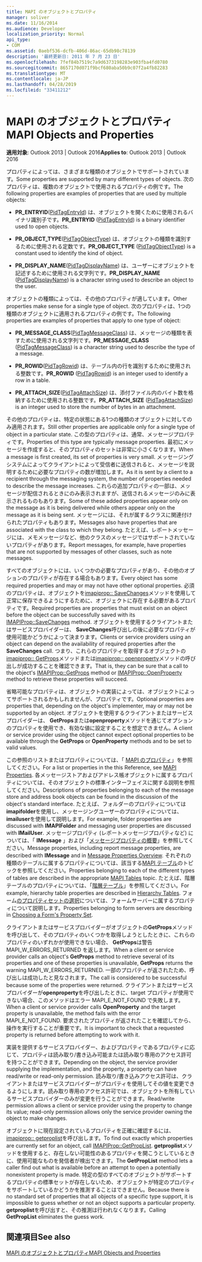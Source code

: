 ```yaml
---
title: MAPI のオブジェクトとプロパティ
manager: soliver
ms.date: 11/16/2014
ms.audience: Developer
localization_priority: Normal
api_type:
- COM
ms.assetid: 0aebf536-dcfb-406d-86ac-65db98c78139
description: '最終更新日: 2011 年 7 月 23 日'
ms.openlocfilehash: 7fef84b7519c7a9d6373198283e903fba4fd0780
ms.sourcegitcommit: 8657170d071f9bcf680aba50b9c07f2a4fb82283
ms.translationtype: MT
ms.contentlocale: ja-JP
ms.lasthandoff: 04/28/2019
ms.locfileid: "33411212"
---
```

# <a name="mapi-objects-and-properties"></a><span data-ttu-id="b63a2-103">MAPI のオブジェクトとプロパティ</span><span class="sxs-lookup"><span data-stu-id="b63a2-103">MAPI Objects and Properties</span></span>

  
  
<span data-ttu-id="b63a2-104">**適用対象**: Outlook 2013 | Outlook 2016</span><span class="sxs-lookup"><span data-stu-id="b63a2-104">**Applies to**: Outlook 2013 | Outlook 2016</span></span> 
  
<span data-ttu-id="b63a2-105">プロパティによっては、さまざまな種類のオブジェクトでサポートされています。</span><span class="sxs-lookup"><span data-stu-id="b63a2-105">Some properties are supported by many different types of objects.</span></span> <span data-ttu-id="b63a2-106">次のプロパティは、複数のオブジェクトで使用されるプロパティの例です。</span><span class="sxs-lookup"><span data-stu-id="b63a2-106">The following properties are examples of properties that are used by multiple objects:</span></span>
  
- <span data-ttu-id="b63a2-107">**PR_ENTRYID**([PidTagEntryId](pidtagentryid-canonical-property.md)) は、オブジェクトを開くために使用されるバイナリ識別子です。</span><span class="sxs-lookup"><span data-stu-id="b63a2-107">**PR_ENTRYID** ([PidTagEntryId](pidtagentryid-canonical-property.md)) is a binary identifier used to open objects.</span></span>
    
- <span data-ttu-id="b63a2-108">**PR_OBJECT_TYPE**([PidTagObjectType](pidtagobjecttype-canonical-property.md)) は、オブジェクトの種類を識別するために使用される定数です。</span><span class="sxs-lookup"><span data-stu-id="b63a2-108">**PR_OBJECT_TYPE** ([PidTagObjectType](pidtagobjecttype-canonical-property.md)) is a constant used to identify the kind of object.</span></span>
    
- <span data-ttu-id="b63a2-109">**PR_DISPLAY_NAME**([PidTagDisplayName](pidtagdisplayname-canonical-property.md)) は、ユーザーにオブジェクトを記述するために使用される文字列です。</span><span class="sxs-lookup"><span data-stu-id="b63a2-109">**PR_DISPLAY_NAME** ([PidTagDisplayName](pidtagdisplayname-canonical-property.md)) is a character string used to describe an object to the user.</span></span>
    
<span data-ttu-id="b63a2-110">オブジェクトの種類によっては、その他のプロパティが適しています。</span><span class="sxs-lookup"><span data-stu-id="b63a2-110">Other properties make sense for a single type of object.</span></span> <span data-ttu-id="b63a2-111">次のプロパティは、1つの種類のオブジェクトに適用されるプロパティの例です。</span><span class="sxs-lookup"><span data-stu-id="b63a2-111">The following properties are examples of properties that apply to one type of object:</span></span>
  
- <span data-ttu-id="b63a2-112">**PR_MESSAGE_CLASS**([PidTagMessageClass](pidtagmessageclass-canonical-property.md)) は、メッセージの種類を表すために使用される文字列です。</span><span class="sxs-lookup"><span data-stu-id="b63a2-112">**PR_MESSAGE_CLASS** ([PidTagMessageClass](pidtagmessageclass-canonical-property.md)) is a character string used to describe the type of a message.</span></span>
    
- <span data-ttu-id="b63a2-113">**PR_ROWID**([PidTagRowid](pidtagrowid-canonical-property.md)) は、テーブル内の行を識別するために使用される整数です。</span><span class="sxs-lookup"><span data-stu-id="b63a2-113">**PR_ROWID** ([PidTagRowid](pidtagrowid-canonical-property.md)) is an integer used to identify a row in a table.</span></span>
    
- <span data-ttu-id="b63a2-114">**PR_ATTACH_SIZE**([PidTagAttachSize](pidtagattachsize-canonical-property.md)) は、添付ファイル内のバイト数を格納するために使用される整数です。</span><span class="sxs-lookup"><span data-stu-id="b63a2-114">**PR_ATTACH_SIZE** ([PidTagAttachSize](pidtagattachsize-canonical-property.md)) is an integer used to store the number of bytes in an attachment.</span></span>
    
<span data-ttu-id="b63a2-115">その他のプロパティは、特定の状態にある1つの種類のオブジェクトに対してのみ適用されます。</span><span class="sxs-lookup"><span data-stu-id="b63a2-115">Still other properties are applicable only for a single type of object in a particular state.</span></span> <span data-ttu-id="b63a2-116">この型のプロパティは、通常、メッセージプロパティです。</span><span class="sxs-lookup"><span data-stu-id="b63a2-116">Properties of this type are typically message properties.</span></span> <span data-ttu-id="b63a2-117">最初にメッセージを作成すると、そのプロパティのセットは非常に小さくなります。</span><span class="sxs-lookup"><span data-stu-id="b63a2-117">When a message is first created, its set of properties is very small.</span></span> <span data-ttu-id="b63a2-118">メッセージングシステムによってクライアントによって受信者に送信されると、メッセージを説明するために必要なプロパティの数が増加します。</span><span class="sxs-lookup"><span data-stu-id="b63a2-118">As it is sent by a client to a recipient through the messaging system, the number of properties needed to describe the message increases.</span></span> <span data-ttu-id="b63a2-119">これらの追加プロパティの一部は、メッセージが配信されるときにのみ表示されますが、送信されるメッセージのみに表示されるものもあります。</span><span class="sxs-lookup"><span data-stu-id="b63a2-119">Some of these added properties appear only on the message as it is being delivered while others appear only on the message as it is being sent.</span></span> <span data-ttu-id="b63a2-120">メッセージには、それが属するクラスに関連付けられたプロパティもあります。</span><span class="sxs-lookup"><span data-stu-id="b63a2-120">Messages also have properties that are associated with the class to which they belong.</span></span> <span data-ttu-id="b63a2-121">たとえば、レポートメッセージには、メモメッセージなど、他のクラスのメッセージではサポートされていないプロパティがあります。</span><span class="sxs-lookup"><span data-stu-id="b63a2-121">Report messages, for example, have properties that are not supported by messages of other classes, such as note messages.</span></span> 
  
<span data-ttu-id="b63a2-122">すべてのオブジェクトには、いくつかの必要なプロパティがあり、その他のオプションのプロパティが存在する場合もあります。</span><span class="sxs-lookup"><span data-stu-id="b63a2-122">Every object has some required properties and may or may not have other optional properties.</span></span> <span data-ttu-id="b63a2-123">必須のプロパティは、オブジェクトを[imapiprop:: SaveChanges](imapiprop-savechanges.md)メソッドを使用して正常に保存できるようにするために、オブジェクトに存在する必要があるプロパティです。</span><span class="sxs-lookup"><span data-stu-id="b63a2-123">Required properties are properties that must exist on an object before the object can be successfully saved with its [IMAPIProp::SaveChanges](imapiprop-savechanges.md) method.</span></span> <span data-ttu-id="b63a2-124">オブジェクトを使用するクライアントまたはサービスプロバイダーは、 **SaveChanges**呼び出しの後に必要なプロパティが使用可能かどうかによって決まります。</span><span class="sxs-lookup"><span data-stu-id="b63a2-124">Clients or service providers using an object can depend on the availability of required properties after the **SaveChanges** call.</span></span> <span data-ttu-id="b63a2-125">つまり、これらのプロパティを取得するオブジェクトの[imapiprop:: GetProps](imapiprop-getprops.md)メソッドまたは[imapiprop:: openproperty](imapiprop-openproperty.md)メソッドの呼び出しが成功することを確認できます。</span><span class="sxs-lookup"><span data-stu-id="b63a2-125">That is, they can be sure that a call to the object's [IMAPIProp::GetProps](imapiprop-getprops.md) method or [IMAPIProp::OpenProperty](imapiprop-openproperty.md) method to retrieve these properties will succeed.</span></span> 
  
<span data-ttu-id="b63a2-126">省略可能なプロパティは、オブジェクトの実装によっては、オブジェクトによってサポートされるかもしれませんが、プロパティです。</span><span class="sxs-lookup"><span data-stu-id="b63a2-126">Optional properties are properties that, depending on the object's implementer, may or may not be supported by an object.</span></span> <span data-ttu-id="b63a2-127">オブジェクトを使用するクライアントまたはサービスプロバイダーは、 **GetProps**または**openproperty**メソッドを通じてオプションのプロパティを使用でき、有効な値に設定することを想定できません。</span><span class="sxs-lookup"><span data-stu-id="b63a2-127">A client or service provider using the object cannot expect optional properties to be available through the **GetProps** or **OpenProperty** methods and to be set to valid values.</span></span> 
  
<span data-ttu-id="b63a2-128">この参照のリストまたはプロパティについては、「 [MAPI のプロパティ](mapi-properties.md)」を参照してください。</span><span class="sxs-lookup"><span data-stu-id="b63a2-128">For a list or properties in the this Reference, see [MAPI Properties](mapi-properties.md).</span></span> <span data-ttu-id="b63a2-129">各メッセージストアおよびアドレス帳オブジェクトに属するプロパティについては、そのオブジェクトの標準インターフェイスに関する説明を参照してください。</span><span class="sxs-lookup"><span data-stu-id="b63a2-129">Descriptions of properties belonging to each of the message store and address book objects can be found in the discussion of the object's standard interface.</span></span> <span data-ttu-id="b63a2-130">たとえば、フォルダーのプロパティについては**imapifolder**を使用し、メッセージングユーザーのプロパティについては、 **imailuser**を使用して説明します。</span><span class="sxs-lookup"><span data-stu-id="b63a2-130">For example, folder properties are discussed with **IMAPIFolder** and messaging user properties are discussed with **IMailUser**.</span></span> <span data-ttu-id="b63a2-131">メッセージプロパティ (レポートメッセージプロパティなど) については、「 **IMessage** 」および「[メッセージプロパティの概要](message-properties-overview.md)」を参照してください。</span><span class="sxs-lookup"><span data-stu-id="b63a2-131">Message properties, including report message properties, are described with **IMessage** and in [Message Properties Overview](message-properties-overview.md).</span></span> <span data-ttu-id="b63a2-132">それぞれの種類のテーブルに属するプロパティについては、該当する[MAPI テーブル](mapi-tables.md)のトピックを参照してください。</span><span class="sxs-lookup"><span data-stu-id="b63a2-132">Properties belonging to each of the different types of tables are described in the appropriate [MAPI Tables](mapi-tables.md) topic.</span></span> <span data-ttu-id="b63a2-133">たとえば、階層テーブルのプロパティについては、「[階層テーブル](hierarchy-tables.md)」を参照してください。</span><span class="sxs-lookup"><span data-stu-id="b63a2-133">For example, hierarchy table properties are described in [Hierarchy Tables](hierarchy-tables.md).</span></span> <span data-ttu-id="b63a2-134">フォーム[のプロパティセットの選択](choosing-a-form-s-property-set.md)については、フォームサーバーに属するプロパティについて説明します。</span><span class="sxs-lookup"><span data-stu-id="b63a2-134">Properties belonging to form servers are describing in [Choosing a Form's Property Set](choosing-a-form-s-property-set.md).</span></span>
  
<span data-ttu-id="b63a2-135">クライアントまたはサービスプロバイダーがオブジェクトの**GetProps**メソッドを呼び出して、そのプロパティのいくつかを取得しようとしたときに、これらのプロパティのいずれかが使用できない場合、 **GetProps**は警告 MAPI_W_ERRORS_RETURNED を返します。</span><span class="sxs-lookup"><span data-stu-id="b63a2-135">When a client or service provider calls an object's **GetProps** method to retrieve several of its properties and one of these properties is unavailable, **GetProps** returns the warning MAPI_W_ERRORS_RETURNED.</span></span> <span data-ttu-id="b63a2-136">一部のプロパティが返されたため、呼び出しは成功したと見なされます。</span><span class="sxs-lookup"><span data-stu-id="b63a2-136">The call is considered to be successful because some of the properties were returned.</span></span> <span data-ttu-id="b63a2-137">クライアントまたはサービスプロバイダーが**openproperty**を呼び出したときに、target プロパティが使用できない場合、このメソッドはエラー MAPI_E_NOT_FOUND で失敗します。</span><span class="sxs-lookup"><span data-stu-id="b63a2-137">When a client or service provider calls **OpenProperty** and the target property is unavailable, the method fails with the error MAPI_E_NOT_FOUND.</span></span> <span data-ttu-id="b63a2-138">要求されたプロパティが返されたことを確認してから、操作を実行することが重要です。</span><span class="sxs-lookup"><span data-stu-id="b63a2-138">It is important to check that a requested property is returned before attempting to work with it.</span></span> 
  
<span data-ttu-id="b63a2-139">実装を提供するサービスプロバイダー、およびプロパティであるプロパティに応じて、プロパティは読み取り/書き込み可能または読み取り専用のアクセス許可を持つことができます。</span><span class="sxs-lookup"><span data-stu-id="b63a2-139">Depending on the object, the service provider supplying the implementation, and the property, a property can have read/write or read-only permission.</span></span> <span data-ttu-id="b63a2-140">読み取り/書き込みアクセス許可は、クライアントまたはサービスプロバイダーがプロパティを使用してその値を変更できるようにします。読み取り専用のアクセス許可では、オブジェクトを所有しているサービスプロバイダーのみが変更を行うことができます。</span><span class="sxs-lookup"><span data-stu-id="b63a2-140">Read/write permission allows a client or service provider using the property to change its value; read-only permission allows only the service provider owning the object to make changes.</span></span> 
  
<span data-ttu-id="b63a2-141">オブジェクトに現在設定されているプロパティを正確に確認するには、 [imapiprop:: getproplist](imapiprop-getproplist.md)を呼び出します。</span><span class="sxs-lookup"><span data-stu-id="b63a2-141">To find out exactly which properties are currently set for an object, call [IMAPIProp::GetPropList](imapiprop-getproplist.md).</span></span> <span data-ttu-id="b63a2-142">**getproplist**メソッドを使用すると、存在しない可能性のあるプロパティを開こうとしているときに、使用可能なものを発信者が検出できます。</span><span class="sxs-lookup"><span data-stu-id="b63a2-142">The **GetPropList** method lets a caller find out what is available before an attempt to open a potentially nonexistent property is made.</span></span> <span data-ttu-id="b63a2-143">特定の型のすべてのオブジェクトがサポートするプロパティの標準セットが存在しないため、オブジェクトが特定のプロパティをサポートしているかどうかを推測することはできません。</span><span class="sxs-lookup"><span data-stu-id="b63a2-143">Because there is no standard set of properties that all objects of a specific type support, it is impossible to guess whether or not an object supports a particular property.</span></span> <span data-ttu-id="b63a2-144">**getproplist**を呼び出すと、その推測は行われなくなります。</span><span class="sxs-lookup"><span data-stu-id="b63a2-144">Calling **GetPropList** eliminates the guess work.</span></span> 
  
## <a name="see-also"></a><span data-ttu-id="b63a2-145">関連項目</span><span class="sxs-lookup"><span data-stu-id="b63a2-145">See also</span></span>



[<span data-ttu-id="b63a2-146">MAPI のオブジェクトとプロパティ</span><span class="sxs-lookup"><span data-stu-id="b63a2-146">MAPI Objects and Properties</span></span>](mapi-objects-and-properties.md)

